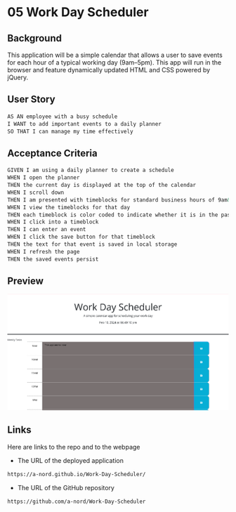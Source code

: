 # 05 Work Day Scheduler

## Background

This application will be a simple calendar that allows a user to save events for each hour of a typical working day (9am&ndash;5pm). This app will run in the browser and feature dynamically updated HTML and CSS powered by jQuery.


## User Story

```md
AS AN employee with a busy schedule
I WANT to add important events to a daily planner
SO THAT I can manage my time effectively
```

## Acceptance Criteria

```md
GIVEN I am using a daily planner to create a schedule
WHEN I open the planner
THEN the current day is displayed at the top of the calendar
WHEN I scroll down
THEN I am presented with timeblocks for standard business hours of 9am&ndash;5pm
WHEN I view the timeblocks for that day
THEN each timeblock is color coded to indicate whether it is in the past, present, or future
WHEN I click into a timeblock
THEN I can enter an event
WHEN I click the save button for that timeblock
THEN the text for that event is saved in local storage
WHEN I refresh the page
THEN the saved events persist
```

## Preview
![the preview of the application](assets/images/workdaypreview.PNG)

## Links

Here are links to the repo and to the webpage

* The URL of the deployed application
```md
https://a-nord.github.io/Work-Day-Scheduler/
```

* The URL of the GitHub repository
```md
https://github.com/a-nord/Work-Day-Scheduler
```